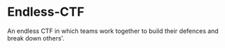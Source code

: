 # Endless-CTF
An endless CTF in which teams work together to build their defences and break down others'.
